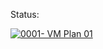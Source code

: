 Status:

[![0001- VM Plan 01](https://github.com/djh82uk/Azure-Actions-Test/actions/workflows/plan.yml/badge.svg)](https://github.com/djh82uk/Azure-Actions-Test/actions/workflows/plan.yml) 
